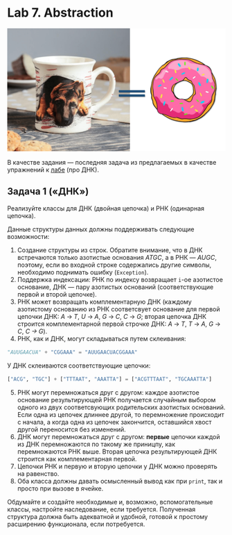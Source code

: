 # Lab 7. Abstraction

![](./images/dognut.png)

В качестве задания — последняя задача из предлагаемых в качестве упражнений к [лабе](http://cs.mipt.ru/advanced_python/lessons/lab07.html) (про ДНК).

## Задача 1 («‎ДНК»‎)

Реализуйте классы для ДНК (двойная цепочка) и РНК (одинарная цепочка).

Данные структуры данных должны поддерживать следующие возможности:

1. Создание структуры из строк. Обратите внимание, что в ДНК встречаются только азотистые основания *ATGC*, а в РНК — *AUGC*, поэтому, если во входной строке содержались другие символы, необходимо поднимать ошибку (`Exception`).
2. Поддержка индексации: РНК по индексу возвращает `i`-ое азотистое основание, ДНК — пару азотистых оснований (соответствующие первой и второй цепочке).
3. РНК может возвращать комплементарную ДНК (каждому азотистому основанию из РНК соответсвует основание для первой цепочки ДНК: *A* → *T*, *U* → *A*, *G* → *C*, *C* → *G*; вторая цепочка ДНК строится комплементарной первой строчке ДНК: *A* → *T*, *T* → *A*, *G* → *C*, *C → G*).
4. РНК, как и ДНК, могут складываться путем склеивания:
  ```python
  "AUUGAACUA" + "CGGAAA" = "AUUGAACUACGGAAA"
  ```
  У ДНК склеиваются соответствующие цепочки:
  ```python
  ["ACG", "TGC"] + ["TTTAAT", "AAATTA"] = ["ACGTTTAAT", "TGCAAATTA"]
  ```
5. РНК могут перемножаться друг с другом: каждое азотистое основание результирующей РНК получается случайным выбором одного из двух соответсвующих родительских азотистых оснований. Если одна из цепочек длиннее другой, то перемножение происходит с начала, а когда одна из цепочек закончится, оставшийся хвост другой переносится без изменений.
6. ДНК могут перемножаться друг с другом: **первые** цепочки каждой из ДНК перемножаются по такому же приницпу, как перемножаются РНК выше. Вторая цепочка результирующей ДНК строится как комплементарная первой.
7. Цепочки РНК и первую и вторую цепочки у ДНК можно проверять на равенство.
8. Оба класса должны давать осмысленный вывод как при `print`, так и просто при вызове в ячейке.

Обдумайте и создайте необходимые и, возможно, вспомогательные классы, настройте наследование, если требуется.
Полученная структура должна быть адекватной и удобной, готовой к простому расширению функционала, если потребуется.
